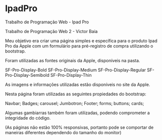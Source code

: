 # IpadPro
 Trabalho de Programação Web - Ipad Pro

 Trabalho de Programação Web 2 - Victor Baia

Meu objetivo era criar uma página simples e específica para o produto Ipad Pro da Apple com um 
formulário para pré-registro de compra utilizando o bootstrap.

Foram utilizadas as fontes originais da Apple, disponíveis na pasta.

SF-Pro-Display-Bold
SF-Pro-Display-Medium
SF-Pro-Display-Regular
SF-Pro-Display-Semibold
SF-Pro-Display-Thin

As imagens e informações utilizadas estão disponíveis no site da Apple.

Nesta página foram utilizadas as seguintes propiedades do bootstrap:

Navbar;
Badges; 
carousel;
Jumbotron;
Footer;
forms;
buttons;
cards;

Algumas gambiarras também foram utilizadas, podendo comprometer a integridade do código.

(As páginas não estão 100% responsivas, portanto pode se comportar de maneiras diferentes dependendo do tamanho do monitor)
